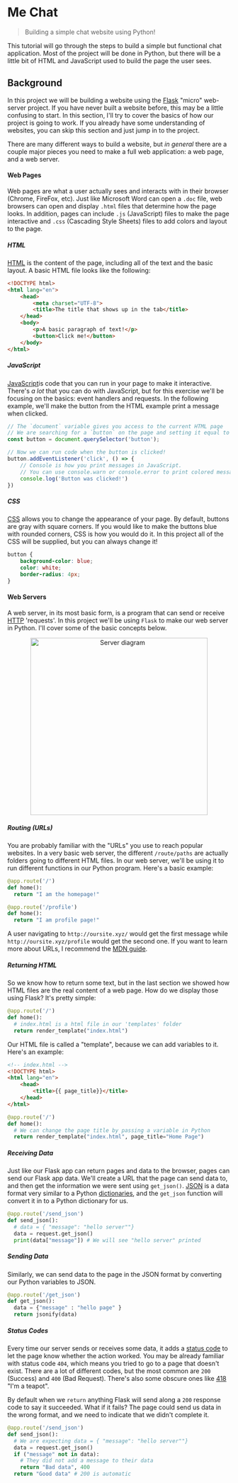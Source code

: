 # Me Chat

> Building a simple chat website using Python!

This tutorial will go through the steps to build a simple but functional chat application. Most of the project will be done in Python, but there will be a little bit of HTML and JavaScript used to build the page the user sees.

## Background

In this project we will be building a website using the [Flask](https://flask.palletsprojects.com/en/1.1.x/) "micro" web-server project. If you have never built a website before, this may be a little confusing to start. In this section, I'll try to cover the basics of how our project is going to work. If you already have some understanding of websites, you can skip this section and just jump in to the project.

There are many different ways to build a website, but _in general_ there are a couple major pieces you need to make a full web application: a web page, and a web server.

#### Web Pages

Web pages are what a user actually sees and interacts with in their browser (Chrome, FireFox, etc). Just like Microsoft Word can open a `.doc` file, web browsers can open and display `.html` files that determine how the page looks. In addition, pages can include `.js` (JavaScript) files to make the page interactive and `.css` (Cascading Style Sheets) files to add colors and layout to the page.

##### HTML

[HTML](https://developer.mozilla.org/en-US/docs/Web/HTML) is the content of the page, including all of the text and the basic layout. A basic HTML file looks like the following:

```html
<!DOCTYPE html>
<html lang="en">
    <head>
        <meta charset="UTF-8">
        <title>The title that shows up in the tab</title>
    </head>
    <body>
        <p>A basic paragraph of text!</p>
        <button>Click me!</button>
    </body>
</html>
```

##### JavaScript

[JavaScript](https://developer.mozilla.org/en-US/docs/Web/JavaScript)is code that you can run in your page to make it interactive. There's _a lot_ that you can do with JavaScript, but for this exercise we'll be focusing on the basics: event handlers and requests. In the following example, we'll make the button from the HTML example print a message when clicked.

```js
// The `document` variable gives you access to the current HTML page
// We are searching for a `button` on the page and setting it equal to a variable
const button = document.querySelector('button');

// Now we can run code when the button is clicked!
button.addEventListener('click', () => {
    // Console is how you print messages in JavaScript.
    // You can use console.warn or console.error to print colored messages as well
    console.log('Button was clicked!')
})
```

##### CSS

[CSS](https://developer.mozilla.org/en-US/docs/Web/CSS) allows you to change the appearance of your page. By default, buttons are gray with square corners. If you would like to make the buttons blue with rounded corners, CSS is how you would do it. In this project all of the CSS will be supplied, but you can always change it!

```css
button {
    background-color: blue;
    color: white;
    border-radius: 4px;
}
```

#### Web Servers

A web server, in its most basic form, is a program that can send or receive [HTTP](https://developer.mozilla.org/en-US/docs/Web/HTTP) 'requests'. In this project we'll be using `Flask` to make our web server in Python. I'll cover some of the basic concepts below.

<p align="center">
  <img src="https://mdn.mozillademos.org/files/8659/web-server.svg" alt="Server diagram" width="400px"/>
</p>


##### Routing (URLs)

You are probably familiar with the "URLs" you use to reach popular websites. In a very basic web server, the different `/route/paths` are actually folders going to different HTML files. In our web server, we'll be using it to run different functions in our Python program. Here's a basic example:

```python
@app.route('/')
def home():
  return "I am the homepage!"

@app.route('/profile')
def home():
  return "I am profile page!"
```

A user navigating to `http://oursite.xyz/` would get the first message while `http://oursite.xyz/profile` would get the second one. If you want to learn more about URLs, I recommend the [MDN guide](https://developer.mozilla.org/en-US/docs/Learn/Common_questions/What_is_a_URL).

##### Returning HTML

So we know how to return some text, but in the last section we showed how HTML files are the real content of a web page. How do we display those using Flask? It's pretty simple:

```py
@app.route('/')
def home():
  # index.html is a html file in our 'templates' folder
  return render_template("index.html") 
```

Our HTML file is called a "template", because we can add variables to it. Here's an example:

```html
<!-- index.html -->
<!DOCTYPE html>
<html lang="en">
    <head>
        <title>{{ page_title}}</title>
    </head>
</html>
```

```py
@app.route('/')
def home():
  # We can change the page title by passing a variable in Python
  return render_template("index.html", page_title="Home Page") 
```

##### Receiving Data

Just like our Flask app can return pages and data to the browser, pages can send our Flask app data. We'll create a URL that the page can send data to, and then get the information we were sent using `get_json()`. [JSON](https://developer.mozilla.org/en-US/docs/Web/JavaScript/Reference/Global_Objects/JSON) is a data format very similar to a Python [dictionaries](https://docs.python.org/3/tutorial/datastructures.html#dictionaries), and the `get_json` function will convert it in to a Python dictionary for us.

```py
@app.route('/send_json')
def send_json():
  # data = { "message": "hello server""}
  data = request.get_json()
  print(data["message"]) # We will see "hello server" printed
```

##### Sending Data

Similarly, we can send data to the page in the JSON format by converting our Python variables to JSON.

```py
@app.route('/get_json')
def get_json():
  data = {"message" : "hello page" }
  return jsonify(data)
```

##### Status Codes

Every time our server sends or receives some data, it adds a [status code](https://developer.mozilla.org/en-US/docs/Web/HTTP/Status) to let the page know whether the action worked. You may be already familiar with status code `404`, which means you tried to go to a page that doesn't exist. There are a lot of different codes, but the most common are `200` (Success) and `400` (Bad Request). There's also some obscure ones like [418](https://developer.mozilla.org/en-US/docs/Web/HTTP/Status/418) "I'm a teapot".

By default when we `return` anything Flask will send along a `200` response code to say it succeeded. What if it fails? The page could send us data in the wrong format, and we need to indicate that we didn't complete it.

```py
@app.route('/send_json')
def send_json():
  # We are expecting data = { "message": "hello server""}
  data = request.get_json()
  if ("message" not in data):
    # They did not add a message to their data
    return "Bad data", 400
  return "Good data" # 200 is automatic
```
